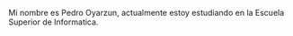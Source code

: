 

Mi nombre es Pedro Oyarzun, actualmente estoy estudiando en la Escuela Superior de Informatica. 

<!---
pedrooyarzun-uy/pedrooyarzun-uy is a ✨ special ✨ repository because its `README.md` (this file) appears on your GitHub profile.
You can click the Preview link to take a look at your changes.
--->
